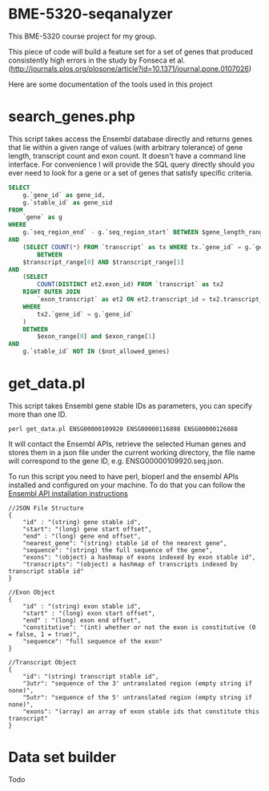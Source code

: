 # BME-5320-seqanalyzer

This BME-5320 course project for my group.

This piece of code will build a feature set for a set of genes that produced consistently high errors in the study by 
Fonseca et al. (http://journals.plos.org/plosone/article?id=10.1371/journal.pone.0107026)

Here are some documentation of the tools used in this project

search_genes.php
=========
This script takes access the Ensembl database directly and returns genes that lie within a given range of values (with arbitrary tolerance) of gene length, transcript count and exon count. It doesn't have a command line interface. For convenience I will provide the SQL query directly should you ever need to look for a gene or a set of genes that satisfy specific criteria.

```sql
SELECT
	g.`gene_id` as gene_id,
	g.`stable_id` as gene_sid
FROM
	`gene` as g
WHERE
	g.`seq_region_end` - g.`seq_region_start` BETWEEN $gene_length_range[0] AND $gene_length_range[1]
AND
	(SELECT COUNT(*) FROM `transcript` as tx WHERE tx.`gene_id` = g.`gene_id`) 
		BETWEEN
	$transcript_range[0] AND $transcript_range[1]
AND
	(SELECT 
		COUNT(DISTINCT et2.exon_id) FROM `transcript` as tx2 
	RIGHT OUTER JOIN 
		`exon_transcript` as et2 ON et2.transcript_id = tx2.transcript_id 
	WHERE 
		tx2.`gene_id` = g.`gene_id`
	) 
	BETWEEN 
		$exon_range[0] and $exon_range[1]
AND
	g.`stable_id` NOT IN ($not_allowed_genes)
```

get_data.pl
=========
This script takes Ensembl gene stable IDs as parameters, you can specify more than one ID. 

    perl get_data.pl ENSG00000109920 ENSG00000116898 ENSG00000126088

It will contact the Ensembl APIs, retrieve the selected Human genes and stores them in a json file under the current working directory, the file name will correspond to the gene ID, e.g. ENSG00000109920.seq.json.

To run this script you need to have perl, bioperl and the ensembl APIs installed and configured on your machine.  To do that you can follow the [Ensembl API installation instructions](http://www.ensembl.org/info/docs/api/api_installation.html)

    

    //JSON File Structure
    {
    	"id" : "(string) gene stable id",
    	"start": "(long) gene start offset",
    	"end" : "(long) gene end offset",
    	"nearest_gene": "(string) stable id of the nearest gene",
    	"sequence": "(string) the full sequence of the gene",
    	"exons": "(object) a hashmap of exons indexed by exon stable id",
    	"transcripts": "(object) a hashmap of transcripts indexed by transcript stable id"
    }

    //Exon Object 
	{
    	"id" : "(string) exon stable id",
    	"start" : "(long) exon start offset",
    	"end" : "(long) exon end offset",
    	"constitutive": "(int) whether or not the exon is constitutive (0 = false, 1 = true)",
    	"sequence": "full sequence of the exon"
    }
    
    //Transcript Object
    {
	    "id": "(string) transcript stable id",
	    "3utr": "sequence of the 3' untranslated region (empty string if none)",
	    "5utr": "sequence of the 5' untranslated region (empty string if none)",
	    "exons": "(array) an array of exon stable ids that constitute this transcript"
    }

 


Data set builder
=========

Todo
